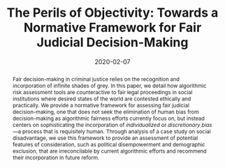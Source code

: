 ---
title: "The Perils of Objectivity: Towards a Normative Framework for Fair Judicial Decision-Making"
authors:
- admin
- Malina Simard-Halm
date: "2020-02-07"
doi: ""

# Schedule page publish date (NOT publication's date).
publishDate: "2017-01-01T00:00:00Z"

# Publication type.
# Legend: 0 = Uncategorized; 1 = Conference paper; 2 = Journal article;
# 3 = Preprint / Working Paper; 4 = Report; 5 = Book; 6 = Book section;
# 7 = Thesis; 8 = Patent
publication_types: ["1"]

# Publication name and optional abbreviated publication name.
publication: In *Proceedings of the 3rd AAAI/ACM Conference on Artificial Intelligence, Ethics, and Society* (AIES 2020)
publication_short: In *AIES 2020*

abstract: Fair decision-making in criminal justice relies on the recognition and incorporation of infinite shades of grey. In this paper, we detail how algorithmic risk assessment tools are counteractive to fair legal proceedings in social institutions where desired states of the world are contested ethically and practically. We provide a normative framework for assessing fair judicial decision-making, one that does not seek the elimination of human bias from decision-making as algorithmic fairness efforts currently focus on, but instead centers on sophisticating the incorporation of *individualized* or *discretionary bias*—a process that is requisitely human. Through analysis of a case study on social disadvantage, we use this framework to provide an assessment of potential features of consideration, such as political disempowerment and demographic exclusion, that are irreconcilable by current algorithmic efforts and recommend their incorporation in future reform.

# Summary. An optional shortened abstract.
summary: To appear at AIES 2020

tags:
#- Source Themes
- Refereed Conference
featured: false

links:
- name: "Preprint"
  url: "paper.pdf"
url_pdf: 
url_code:
url_dataset: ''
url_poster: ''
url_project: ''
url_slides: ''
url_source: ''
url_video: ''

# Featured image
# To use, add an image named `featured.jpg/png` to your page's folder. 
image:
  caption: ""
  focal_point: ""
  preview_only: false

# Associated Projects (optional).
#   Associate this publication with one or more of your projects.
#   Simply enter your project's folder or file name without extension.
#   E.g. `internal-project` references `content/project/internal-project/index.md`.
#   Otherwise, set `projects: []`.
projects: []

# Slides (optional).
#   Associate this publication with Markdown slides.
#   Simply enter your slide deck's filename without extension.
#   E.g. `slides: "example"` references `content/slides/example/index.md`.
#   Otherwise, set `slides: ""`.
slides: ""
---